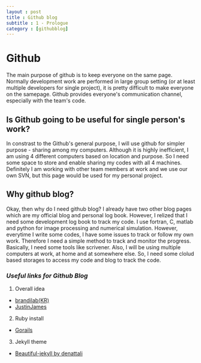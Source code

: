 ```yaml
---
layout : post
title : Github blog
subtitle : 1 - Prologue
category : [githubblog]
---
```


# Github 
The main purpose of github is to keep everyone on the same page. Normally development work are performed in large group setting (or at least multiple developers for single project), it is pretty difficult to make everyone on the samepage. Github provides everyone's communication channel, especially with the team's code. 

## Is Github going to be useful for single person's work? 
In constrast to the Github's general purpose, I will use github for simpler purpose - sharing among my computers. Although it is highly inefficient, I am using 4 different computers based on location and purpose. So I need some space to store and enable sharing my codes with all 4 machines. Definitely I am working with other team members at work and we use our own SVN, but this page would be used for my personal project. 

## Why github blog? 
Okay, then why do I need github blog? I already have two other blog pages which are my official blog and personal log book. However, I relized that I need some development log book to track my code. I use fortran, C, matlab and python for image processing and numerical simulation. However, everytime I write some codes, I have some issues to track or follow my own work. Therefore I need a simple method to track and monitor the progress. Basically, I need some tools like scrivener. Also, I will be using multiple computers at work, at home and at somewhere else. So, I need some clolud based storages to access my code and blog to track the code. 

### _Useful links for Github Blog_
1. Overall idea
* [brandilab(KR)](http://labs.brandi.co.kr/2018/05/14/chunbs.html) 
* [JustinJames](https://digitaldrummerj.me/blogging-on-github-part-5-adding-a-category-page/) 
2. Ruby install
* [Gorails](https://gorails.com/setup/osx/10.12-sierra)
3. Jekyll theme
* [Beautiful-jekyll by denattali](https://deanattali.com/beautiful-jekyll/)
